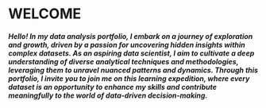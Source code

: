 # WELCOME

##### Hello! In my data analysis portfolio, I embark on a journey of exploration and growth, driven by a passion for uncovering hidden insights within complex datasets. As an aspiring data scientist, I aim to cultivate a deep understanding of diverse analytical techniques and methodologies, leveraging them to unravel nuanced patterns and dynamics. Through this portfolio, I invite you to join me on this learning expedition, where every dataset is an opportunity to enhance my skills and contribute meaningfully to the world of data-driven decision-making.
